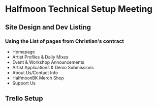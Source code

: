 # Halfmoon Technical Setup Meeting

## Site Design and Dev Listing

### Using the List of pages from Christian's contract

- Homepage
- Artist Profiles & Daily Mixes
- Event & Workshop Announcements
- Artist Applications & Demo Submissions
- About Us/Contact Info
- HalfmoonBK Merch Shop
- Support Us

## Trello Setup
